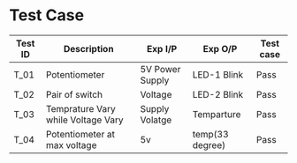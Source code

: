 # Test Case
| Test ID | Description | Exp I/P| Exp O/P|Test case
| --- | --- | --- | ---- |-----|
| T_01 |  Potentiometer |5V Power Supply|  LED-1 Blink |Pass|
| T_02| Pair of switch | Voltage  | LED-2 Blink |Pass|
| T_03 | Temprature Vary while Voltage Vary |Supply Volatge|   Temparture |Pass|
| T_04|Potentiometer  at max voltage  |5v| temp(33 degree)|Pass|
